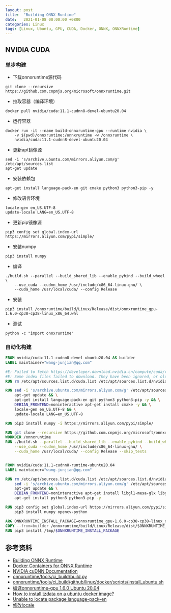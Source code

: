 ```yaml
---
layout: post
title:  "Building ONNX Runtime"
date:   2021-01-08 00:00:00 +0800
categories: Linux
tags: [Linux, Ubuntu, GPU, CUDA, Docker, ONNX, ONNXRuntime]
---
```


## NVIDIA CUDA
### 单步构建
* 下载onnxruntime源代码
```shell
git clone --recursive https://github.com.cnpmjs.org/microsoft/onnxruntime.git
```

* 拉取容器（编译环境）
```shell
docker pull nvidia/cuda:11.1-cudnn8-devel-ubuntu20.04
```

* 运行容器
```shell
docker run -it --name build-onnxruntime-gpu --runtime nvidia \
    -v $(pwd)/onnxruntime:/onnxruntime -w /onnxruntime \
    nvidia/cuda:11.1-cudnn8-devel-ubuntu20.04
```

* 更新apt镜像源
```shell
sed -i 's/archive.ubuntu.com/mirrors.aliyun.com/g' /etc/apt/sources.list
apt-get update
```

* 安装依赖包
```shell
apt-get install language-pack-en git cmake python3 python3-pip -y
```

* 修改语言环境
```shell
locale-gen en_US.UTF-8
update-locale LANG=en_US.UTF-8
```

* 更新pip镜像源
```shell
pip3 config set global.index-url https://mirrors.aliyun.com/pypi/simple/
```

* 安装numpy
```shell
pip3 install numpy
```

* 编译
```shell
./build.sh --parallel --build_shared_lib --enable_pybind --build_wheel \
    --use_cuda --cudnn_home /usr/include/x86_64-linux-gnu/ \
    --cuda_home /usr/local/cuda/ --config Release
```

* 安装
```shell
pip3 install /onnxruntime/build/Linux/Release/dist/onnxruntime_gpu-1.6.0-cp38-cp38-linux_x86_64.whl
```

* 测试
```shell
python -c "import onnxruntime"
```

### 自动化构建
```dockerfile
FROM nvidia/cuda:11.1-cudnn8-devel-ubuntu20.04 AS builder
LABEL maintainer="wang-junjian@qq.com"

#E: Failed to fetch https://developer.download.nvidia.cn/compute/cuda/repos/ubuntu2004/x86_64/by-hash/SHA256/f10fc2a7a0d072ddcf141af2ef28f1e97ab4b3a5c3b9bbe34ed845d174fb4979  404  Not Found [IP: 61.155.167.2 443]
#E: Some index files failed to download. They have been ignored, or old ones used instead.
RUN rm /etc/apt/sources.list.d/cuda.list /etc/apt/sources.list.d/nvidia-ml.list

RUN sed -i 's/archive.ubuntu.com/mirrors.aliyun.com/g' /etc/apt/sources.list && \
    apt-get update && \
    apt-get install language-pack-en git python3 python3-pip -y && \
    DEBIAN_FRONTEND=noninteractive apt-get install cmake -y && \
    locale-gen en_US.UTF-8 && \
    update-locale LANG=en_US.UTF-8

RUN pip3 install numpy -i https://mirrors.aliyun.com/pypi/simple/

RUN git clone --recursive https://github.com.cnpmjs.org/microsoft/onnxruntime.git
WORKDIR /onnxruntime
RUN ./build.sh --parallel --build_shared_lib --enable_pybind --build_wheel \
    --use_cuda --cudnn_home /usr/include/x86_64-linux-gnu/ \
    --cuda_home /usr/local/cuda/ --config Release --skip_tests


FROM nvidia/cuda:11.1-cudnn8-runtime-ubuntu20.04
LABEL maintainer="wang-junjian@qq.com"

RUN rm /etc/apt/sources.list.d/cuda.list /etc/apt/sources.list.d/nvidia-ml.list && \
    sed -i 's/archive.ubuntu.com/mirrors.aliyun.com/g' /etc/apt/sources.list && \
    apt-get update && \
    DEBIAN_FRONTEND=noninteractive apt-get install libgl1-mesa-glx libglib2.0-dev -y && \
    apt-get install python3 python3-pip -y

RUN pip3 config set global.index-url https://mirrors.aliyun.com/pypi/simple/ && \
    pip3 install numpy opencv-python

ARG ONNXRUNTIME_INSTALL_PACKAGE=onnxruntime_gpu-1.6.0-cp38-cp38-linux_x86_64.whl
COPY --from=builder /onnxruntime/build/Linux/Release/dist/$ONNXRUNTIME_INSTALL_PACKAGE /tmp
RUN pip3 install /tmp/$ONNXRUNTIME_INSTALL_PACKAGE
```

## 参考资料
* [Building ONNX Runtime](https://github.com/microsoft/onnxruntime/blob/master/BUILD.md)
* [Docker Containers for ONNX Runtime](https://github.com/microsoft/onnxruntime/blob/master/dockerfiles/README.md)
* [NVIDIA cuDNN Documentation](https://docs.nvidia.com/deeplearning/cudnn/install-guide/index.html)
* [onnxruntime/tools/ci_build/build.py](https://github.com/microsoft/onnxruntime/blob/master/tools/ci_build/build.py)
* [onnxruntime/tools/ci_build/github/linux/docker/scripts/install_ubuntu.sh](https://github.com/microsoft/onnxruntime/blob/master/tools/ci_build/github/linux/docker/scripts/install_ubuntu.sh)
* [编译onnxruntime-gpu 1.6.0 Ubuntu 20.04](https://note.youdao.com/ynoteshare1/index.html?id=f45ac3a74af18806c8672cc83d55f787&type=note)
* [How to install tzdata on a ubuntu docker image?](https://serverfault.com/questions/949991/how-to-install-tzdata-on-a-ubuntu-docker-image)
* [Unable to locate package language-pack-en](https://stackoverflow.com/questions/43708896/unable-to-locate-package-language-pack-en)
* [修改locale](https://wiki.ubuntu.org.cn/修改locale)
